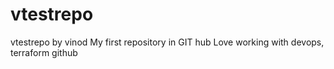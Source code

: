 # vtestrepo
vtestrepo by vinod
My first repository in GIT hub 
Love working with devops, terraform github
